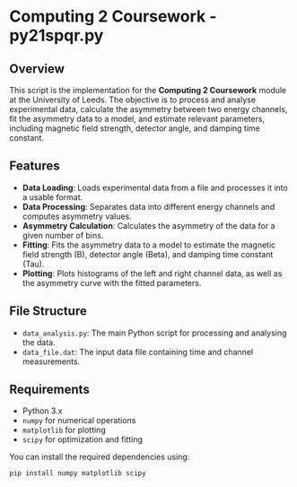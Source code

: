 # Computing 2 Coursework - py21spqr.py

## Overview

This script is the implementation for the **Computing 2 Coursework** module at the University of Leeds. The objective is to process and analyse experimental data, calculate the asymmetry between two energy channels, fit the asymmetry data to a model, and estimate relevant parameters, including magnetic field strength, detector angle, and damping time constant.

## Features

- **Data Loading**: Loads experimental data from a file and processes it into a usable format.
- **Data Processing**: Separates data into different energy channels and computes asymmetry values.
- **Asymmetry Calculation**: Calculates the asymmetry of the data for a given number of bins.
- **Fitting**: Fits the asymmetry data to a model to estimate the magnetic field strength (B), detector angle (Beta), and damping time constant (Tau).
- **Plotting**: Plots histograms of the left and right channel data, as well as the asymmetry curve with the fitted parameters.

## File Structure

- `data_analysis.py`: The main Python script for processing and analysing the data.
- `data_file.dat`: The input data file containing time and channel measurements.

## Requirements

- Python 3.x
- `numpy` for numerical operations
- `matplotlib` for plotting
- `scipy` for optimization and fitting

You can install the required dependencies using:

```bash
pip install numpy matplotlib scipy
